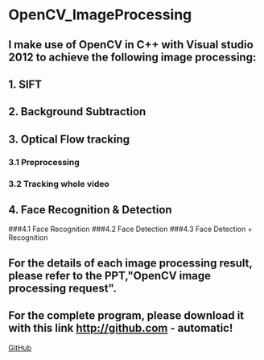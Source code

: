 # OpenCV_ImageProcessing
## I make use of OpenCV in C++ with Visual studio 2012 to achieve the following image processing:
## 1.  SIFT
## 2.  Background Subtraction
## 3.  Optical Flow tracking
   ### 3.1 Preprocessing 
   ### 3.2 Tracking whole video 
## 4. Face Recognition & Detection 
   ###4.1 Face Recognition 
   ###4.2 Face Detection 
   ###4.3 Face Detection + Recognition 
   
## For the details of each image processing result, please refer to the PPT,"OpenCV image processing request".
## For the complete program, please download it with this link http://github.com - automatic!
[GitHub](http://github.com)
